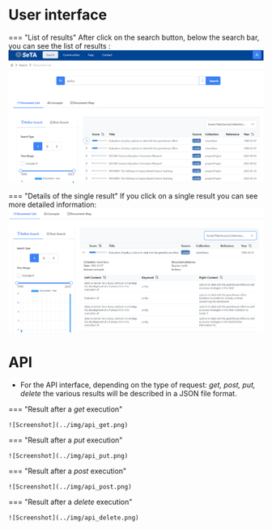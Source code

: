 # User interface

=== "List of results"
    After click on the search button, below the search bar, you can see the list of results    :
    ![Screenshot](../img/search_results.png)




=== "Details of the single result"
    If you click on a single result you can see more detailed information:
    ![Screenshot](../img/search_results_detail.png)



# API

- For the API interface, depending on the type of request: *get, post, put, delete* the various results will be described in a JSON file format. 

=== "Result after a *get* execution"
        
    ![Screenshot](../img/api_get.png)

=== "Result after a *put* execution"
        
    ![Screenshot](../img/api_put.png)

=== "Result after a *post* execution"
        
    ![Screenshot](../img/api_post.png)  

=== "Result after a *delete* execution"
        
    ![Screenshot](../img/api_delete.png)   


